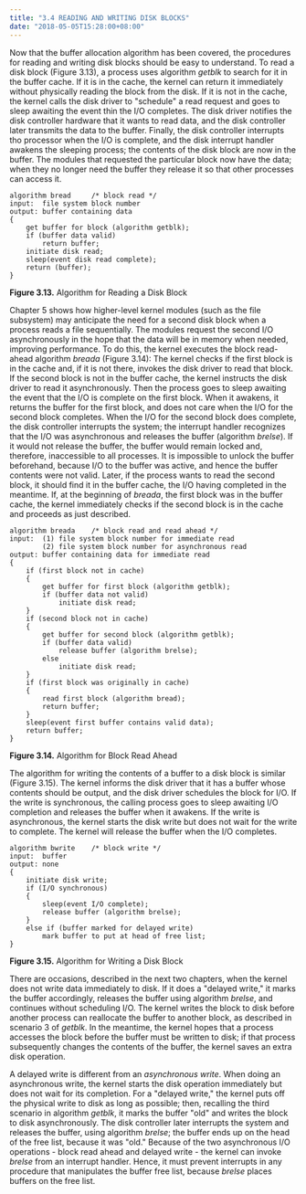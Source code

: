```yaml
---
title: "3.4 READING AND WRITING DISK BLOCKS"
date: "2018-05-05T15:28:00+08:00"
---
```


Now that the buffer allocation algorithm has been covered, the procedures for reading and writing disk blocks should be easy to understand. To read a disk block (Figure 3.13), a process uses algorithm *getblk* to search for it in the buffer cache. If it is in the cache, the kernel can return it immediately without physically reading the block from the disk. If it is not in the cache, the kernel calls the disk driver to "schedule" a read request and goes to sleep awaiting the event thin the I/O completes. The disk driver notifies the disk controller hardware that it wants to read data, and the disk controller later transmits the data to the buffer. Finally, the disk controller interrupts tho processor when the I/O is complete, and the disk interrupt handler awakens the sleeping process; the contents of the disk block are now in the buffer. The modules that requested the particular block now have the data; when they no longer need the buffer they release it so that other processes can access it.

```text
algorithm bread     /* block read */
input:  file system block number
output: buffer containing data
{
    get buffer for block (algorithm getblk);
    if (buffer data valid)
        return buffer;
    initiate disk read;
    sleep(event disk read complete);
    return (buffer);
}
```

**Figure 3.13.** Algorithm for Reading a Disk Block

Chapter 5 shows how higher-level kernel modules (such as the file subsystem) may anticipate the need for a second disk block when a process reads a file sequentially. The modules request the second I/O asynchronously in the hope that the data will be in memory when needed, improving performance. To do this, the kernel executes the block read-ahead algorithm *breada* (Figure 3.14): The kernel checks if the first block is in the cache and, if it is not there, invokes the disk driver to read that block. If the second block is not in the buffer cache, the kernel instructs the disk driver to read it asynchronously. Then the process goes to sleep awaiting the event that the I/O is complete on the first block. When it awakens, it returns the buffer for the first block, and does not care when the I/O for the second block completes. When the I/O for the second block does complete, the disk controller interrupts the system; the interrupt handler recognizes that the I/O was asynchronous and releases the buffer (algorithm *brelse*). If it would not release the buffer, the buffer would remain locked and, therefore, inaccessible to all processes. It is impossible to unlock the buffer beforehand, because I/O to the buffer was active, and hence the buffer contents were not valid. Later, if the process wants to read the second block, it should find it in the buffer cache, the I/O having completed in the meantime. If, at the beginning of *breada*, the first block was in the buffer cache, the kernel immediately checks if the second block is in the cache and proceeds as just described.

```text
algorithm breada    /* block read and read ahead */
input:  (1) file system block number for immediate read
        (2) file system block number for asynchronous read
output: buffer containing data for immediate read
{
    if (first block not in cache)
    {
        get buffer for first block (algorithm getblk);
        if (buffer data not valid)
            initiate disk read;
    }
    if (second block not in cache)
    {
        get buffer for second block (algorithm getblk);
        if (buffer data valid)
            release buffer (algorithm brelse);
        else
            initiate disk read;
    }
    if (first block was originally in cache)
    {
        read first block (algorithm bread);
        return buffer;
    }
    sleep(event first buffer contains valid data);
    return buffer;
}
```

**Figure 3.14.** Algorithm for Block Read Ahead

The algorithm for writing the contents of a buffer to a disk block is similar (Figure 3.15). The kernel informs the disk driver that it has a buffer whose contents should be output, and the disk driver schedules the block for I/O. If the write is synchronous, the calling process goes to sleep awaiting I/O completion and releases the buffer when it awakens. If the write is asynchronous, the kernel starts the disk write but does not wait for the write to complete. The kernel will release the buffer when the I/O completes.

```text
algorithm bwrite    /* block write */
input:  buffer
output: none
{
    initiate disk write;
    if (I/O synchronous)
    {
        sleep(event I/O complete);
        release buffer (algorithm brelse);
    }
    else if (buffer marked for delayed write)
        mark buffer to put at head of free list;
}
```

**Figure 3.15.** Algorithm for Writing a Disk Block

There are occasions, described in the next two chapters, when the kernel does not write data immediately to disk. If it does a "delayed write," it marks the buffer accordingly, releases the buffer using algorithm *brelse*, and continues without scheduling I/O. The kernel writes the block to disk before another process can reallocate the buffer to another block, as described in scenario 3 of *getblk*. In the
meantime, the kernel hopes that a process accesses the block before the buffer must be written to disk; if that process subsequently changes the contents of the buffer, the kernel saves an extra disk operation.

A delayed write is different from an *asynchronous write*. When doing an asynchronous write, the kernel starts the disk operation immediately but does not wait for its completion. For a "delayed write," the kernel puts off the physical write to disk as long as possible; then, recalling the third scenario in algorithm *getblk*, it marks the buffer "old" and writes the block to disk asynchronously. The disk controller later interrupts the system and releases the buffer, using algorithm *brelse*; the buffer ends up on the head of the free list, because it was "old." Because of the two asynchronous I/O operations - block read ahead and delayed write - the kernel can invoke *brelse* from an interrupt handler. Hence, it must prevent interrupts in any procedure that manipulates the buffer free list, because *brelse* places buffers on the free list.